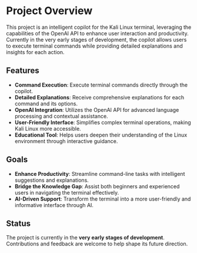 # Project Overview

This project is an intelligent copilot for the Kali Linux terminal, leveraging the capabilities of the OpenAI API to enhance user interaction and productivity. Currently in the very early stages of development, the copilot allows users to execute terminal commands while providing detailed explanations and insights for each action.

## Features

- **Command Execution**: Execute terminal commands directly through the copilot.
- **Detailed Explanations**: Receive comprehensive explanations for each command and its options.
- **OpenAI Integration**: Utilizes the OpenAI API for advanced language processing and contextual assistance.
- **User-Friendly Interface**: Simplifies complex terminal operations, making Kali Linux more accessible.
- **Educational Tool**: Helps users deepen their understanding of the Linux environment through interactive guidance.

## Goals

- **Enhance Productivity**: Streamline command-line tasks with intelligent suggestions and explanations.
- **Bridge the Knowledge Gap**: Assist both beginners and experienced users in navigating the terminal effectively.
- **AI-Driven Support**: Transform the terminal into a more user-friendly and informative interface through AI.

## Status

The project is currently in the **very early stages of development**. Contributions and feedback are welcome to help shape its future direction.
